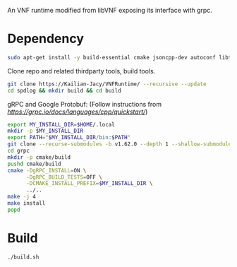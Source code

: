 An VNF runtime modified from libVNF exposing its interface with grpc.

# Dependency 

```bash
sudo apt-get install -y build-essential cmake jsoncpp-dev autoconf libtool pkg-config
```

Clone repo and related thirdparty tools, build tools.
```bash
git clone https://Kailian-Jacy/VNFRuntime/ --recursive --update
cd spdlog && mkdir build && cd build 
```

gRPC and Google Protobuf: (Follow instructions from *https://grpc.io/docs/languages/cpp/quickstart/*)
```bash
export MY_INSTALL_DIR=$HOME/.local
mkdir -p $MY_INSTALL_DIR
export PATH="$MY_INSTALL_DIR/bin:$PATH"
git clone --recurse-submodules -b v1.62.0 --depth 1 --shallow-submodules https://github.com/grpc/grpc
cd grpc
mkdir -p cmake/build
pushd cmake/build
cmake -DgRPC_INSTALL=ON \
      -DgRPC_BUILD_TESTS=OFF \
      -DCMAKE_INSTALL_PREFIX=$MY_INSTALL_DIR \
      ../..
make -j 4
make install
popd
```

# Build

```bash
./build.sh
```